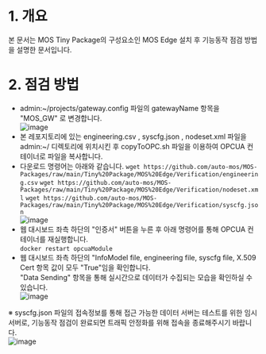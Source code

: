 # 1. 개요  
본 문서는 MOS Tiny Package의 구성요소인 MOS Edge 설치 후 기능동작 점검 방법을 설명한 문서입니다.  
  
# 2. 점검 방법  
  - admin:~/projects/gateway.config 파일의 gatewayName 항목을 "MOS_GW" 로 변경합니다.  
  ![image](https://github.com/auto-mos/MOS-Packages/assets/114371609/78e1d025-f35d-4dd7-878b-46276a22e810)  
  - 본 레포지토리에 있는 engineering.csv , syscfg.json , nodeset.xml 파일을 admin:~/ 디렉토리에 위치시킨 후 copyToOPC.sh 파일을 이용하여 OPCUA 컨테이너로 파일을 복사합니다.
  - 다운로드 명령어는 아래와 같습니다.
    ```wget https://github.com/auto-mos/MOS-Packages/raw/main/Tiny%20Package/MOS%20Edge/Verification/engineering.csv```
    ```wget https://github.com/auto-mos/MOS-Packages/raw/main/Tiny%20Package/MOS%20Edge/Verification/nodeset.xml```
    ```wget https://github.com/auto-mos/MOS-Packages/raw/main/Tiny%20Package/MOS%20Edge/Verification/syscfg.json```  
  ![image](https://github.com/auto-mos/MOS-Packages/assets/114371609/3950de3e-230a-452d-9332-979ef863084b)  
  - 웹 대시보드 좌측 하단의 "인증서" 버튼을 누른 후 아래 명령어를 통해 OPCUA 컨테이너를 재실행합니다.  
    ``` docker restart opcuaModule ```
  - 웹 대시보드 좌측 하단의 "InfoModel file, engineering file, syscfg file, X.509 Cert 항목 값이 모두 "True"임을 확인합니다.  
     "Data Sending" 항목을 통해 실시간으로 데이터가 수집되는 모습을 확인하실 수 있습니다.  
  ![image](https://github.com/auto-mos/MOS-Packages/assets/114371609/05713bc9-0552-449b-bd82-b1edbd84bb17)  

※ syscfg.json 파일의 접속정보를 통해 접근 가능한 데이터 서버는 테스트를 위한 임시 서버로, 기능동작 점검이 완료되면 트래픽 안정화를 위해 접속을 종료해주시기 바랍니다.  
![image](https://github.com/auto-mos/MOS-Packages/assets/114371609/092e56ff-961c-48ed-ba9d-281f47f0686d)  

